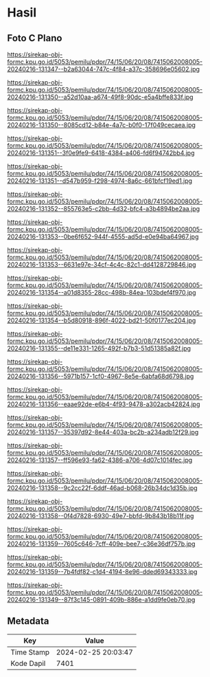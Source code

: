 # Hasil

## Foto C Plano

https://sirekap-obj-formc.kpu.go.id/5053/pemilu/pdpr/74/15/06/20/08/7415062008005-20240216-131347--b2a63044-747c-4f84-a37c-358696e05602.jpg

https://sirekap-obj-formc.kpu.go.id/5053/pemilu/pdpr/74/15/06/20/08/7415062008005-20240216-131350--a52d10aa-a674-49f8-90dc-e5a4bffe833f.jpg

https://sirekap-obj-formc.kpu.go.id/5053/pemilu/pdpr/74/15/06/20/08/7415062008005-20240216-131350--8085cd12-b84e-4a7c-b0f0-17f049cecaea.jpg

https://sirekap-obj-formc.kpu.go.id/5053/pemilu/pdpr/74/15/06/20/08/7415062008005-20240216-131351--3f0e9fe9-6418-4384-a406-fd6f94742bb4.jpg

https://sirekap-obj-formc.kpu.go.id/5053/pemilu/pdpr/74/15/06/20/08/7415062008005-20240216-131351--d547b959-f298-4974-8a6c-661bfcf19ed1.jpg

https://sirekap-obj-formc.kpu.go.id/5053/pemilu/pdpr/74/15/06/20/08/7415062008005-20240216-131352--855763e5-c2bb-4d32-bfc4-a3b4894be2aa.jpg

https://sirekap-obj-formc.kpu.go.id/5053/pemilu/pdpr/74/15/06/20/08/7415062008005-20240216-131353--0be6f652-944f-4555-ad5d-e0e94ba64967.jpg

https://sirekap-obj-formc.kpu.go.id/5053/pemilu/pdpr/74/15/06/20/08/7415062008005-20240216-131353--6631e97e-34cf-4c4c-82c1-dd4128729846.jpg

https://sirekap-obj-formc.kpu.go.id/5053/pemilu/pdpr/74/15/06/20/08/7415062008005-20240216-131354--a01d8355-28cc-498b-84ea-103bdef4f970.jpg

https://sirekap-obj-formc.kpu.go.id/5053/pemilu/pdpr/74/15/06/20/08/7415062008005-20240216-131354--b5d80918-896f-4022-bd21-50f0177ec204.jpg

https://sirekap-obj-formc.kpu.go.id/5053/pemilu/pdpr/74/15/06/20/08/7415062008005-20240216-131355--de11e331-1265-492f-b7b3-51d51385a82f.jpg

https://sirekap-obj-formc.kpu.go.id/5053/pemilu/pdpr/74/15/06/20/08/7415062008005-20240216-131356--5971b157-1cf0-4967-8e5e-6abfa68d6798.jpg

https://sirekap-obj-formc.kpu.go.id/5053/pemilu/pdpr/74/15/06/20/08/7415062008005-20240216-131356--eaae92de-e6b4-4f93-9478-a302acb42824.jpg

https://sirekap-obj-formc.kpu.go.id/5053/pemilu/pdpr/74/15/06/20/08/7415062008005-20240216-131357--35397d92-8e44-403a-bc2b-a234adb12f29.jpg

https://sirekap-obj-formc.kpu.go.id/5053/pemilu/pdpr/74/15/06/20/08/7415062008005-20240216-131357--ff596e93-fa62-4386-a706-4d07c1014fec.jpg

https://sirekap-obj-formc.kpu.go.id/5053/pemilu/pdpr/74/15/06/20/08/7415062008005-20240216-131358--9c2cc22f-6ddf-46ad-b068-26b34dc1d35b.jpg

https://sirekap-obj-formc.kpu.go.id/5053/pemilu/pdpr/74/15/06/20/08/7415062008005-20240216-131358--0f4d7828-6930-49e7-bbfd-9b843b18b11f.jpg

https://sirekap-obj-formc.kpu.go.id/5053/pemilu/pdpr/74/15/06/20/08/7415062008005-20240216-131359--7605c646-7cff-409e-bee7-c36e36df757b.jpg

https://sirekap-obj-formc.kpu.go.id/5053/pemilu/pdpr/74/15/06/20/08/7415062008005-20240216-131359--7b4fdf82-c1d4-4194-8e96-dded69343333.jpg

https://sirekap-obj-formc.kpu.go.id/5053/pemilu/pdpr/74/15/06/20/08/7415062008005-20240216-131349--87f3c145-0891-409b-886e-a1dd9fe0eb70.jpg


## Metadata

| Key        | Value               |
| ---------- | ------------------- |
| Time Stamp | 2024-02-25 20:03:47 |
| Kode Dapil | 7401                |



